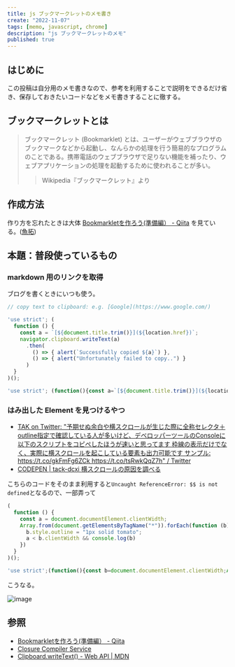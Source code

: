 ```yaml
---
title: js ブックマークレットのメモ書き
create: "2022-11-07"
tags: [memo, javascript, chrome]
description: "js ブックマークレットのメモ"
published: true
---
```


## はじめに

この投稿は自分用のメモ書きなので、参考を利用することで説明をできるだけ省き、保存しておきたいコードなどをメモ書きすることに徹する。

## ブックマークレットとは

> ブックマークレット (Bookmarklet) とは、ユーザーがウェブブラウザのブックマークなどから起動し、なんらかの処理を行う簡易的なプログラムのことである。携帯電話のウェブブラウザで足りない機能を補ったり、ウェブアプリケーションの処理を起動するために使われることが多い。
> > Wikipedia『ブックマークレット』より

## 作成方法

作り方を忘れたときは大体 [Bookmarkletを作ろう(準備編） - Qiita](https://qiita.com/kanaxx/items/63debe502aacd73c3cb8) を見ている。([魚拓](https://megalodon.jp/2022-1107-1612-25/https://qiita.com:443/kanaxx/items/63debe502aacd73c3cb8))

## 本題：普段使っているもの

### markdown 用のリンクを取得

ブログを書くときにいつも使う。

```javascript:pre-minified.js
// copy text to clipboard: e.g. [Google](https://www.google.com/)

'use strict'; (
  function () {
    const a = `[${document.title.trim()}](${location.href})`;
    navigator.clipboard.writeText(a)
      .then(
        () => { alert(`Successfully copied ${a}`) },
        () => { alert("Unfortunately failed to copy..") }
      )
  }
)();
```

```javascript:minified.js
'use strict'; (function(){const a=`[${document.title.trim()}](${location.href})`;navigator.clipboard.writeText(a).then(()=>{alert(`Successfully copied ${a}`)},()=>{alert("Unfortunately failed to copy..")})})();
```

### はみ出した Element を見つけるやつ

- [TAK on Twitter: "予期せぬ余白や横スクロールが生じた際に全称セレクタ＋outline指定で確認している人が多いけど、デベロッパーツールのConsoleに以下のスクリプトをコピペしたほうが速いと思ってます 枠線の表示だけでなく、実際に横スクロールを起こしている要素も出力可能です サンプル: https://t.co/gkFmFg6ZCk https://t.co/tsRwkQqZ7h" / Twitter](https://twitter.com/tak_dcxi/status/1454019066608304134)
- [CODEPEN | tack-dcxi 横スクロールの原因を調べる](https://codepen.io/tak-dcxi/pen/ZEJJWxE)

こちらのコードをそのまま利用すると`Uncaught ReferenceError: $$ is not defined`となるので、一部弄って

```javascript:pre-minified.js
(
  function () {
    const a = document.documentElement.clientWidth;
    Array.from(document.getElementsByTagName("*")).forEach(function (b) {
      b.style.outline = "1px solid tomato";
      a < b.clientWidth && console.log(b)
    })
  }
)();
```

```javascript:minified.js
'use strict';(function(){const b=document.documentElement.clientWidth;Array.from(document.getElementsByTagName("*")).forEach(function(a){a.style.outline="1px solid tomato";b<a.clientWidth&&console.log(a)})})();
```

こうなる。

![image](https://i.imgur.com/bE9Kd2W.png)

## 参照

- [Bookmarkletを作ろう(準備編） - Qiita](https://qiita.com/kanaxx/items/63debe502aacd73c3cb8)
- [Closure Compiler Service](https://closure-compiler.appspot.com/home)
- [Clipboard.writeText() - Web API | MDN](https://developer.mozilla.org/ja/docs/Web/API/Clipboard/writeText)
